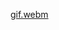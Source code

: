 [gif.webm](https://github.com/rephus/pong-godot/assets/1983672/9e896cc6-447d-4ec3-b46e-0dbaab9b451f)

